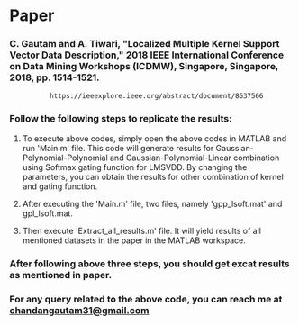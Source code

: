 # Paper

### C. Gautam and A. Tiwari, "Localized Multiple Kernel Support Vector Data Description," 2018 IEEE International Conference on Data Mining Workshops (ICDMW), Singapore, Singapore, 2018, pp. 1514-1521.

              https://ieeexplore.ieee.org/abstract/document/8637566
              
              
### Follow the following steps to replicate the results:

1.  To execute above codes, simply open the above codes in MATLAB and run 'Main.m' file. This code will generate results for Gaussian-Polynomial-Polynomial and Gaussian-Polynomial-Linear combination using Softmax gating function for LMSVDD. By changing the parameters, you can obtain the results for other combination of kernel and gating function. 

2. After executing the 'Main.m' file, two files, namely 'gpp_lsoft.mat' and gpl_lsoft.mat.

3. Then execute 'Extract_all_results.m' file. It will yield results of all  mentioned datasets in the paper in the MATLAB workspace.

### After following above three steps, you should get excat results as mentioned in paper.

### For any query related to the above code, you can reach me at chandangautam31@gmail.com



